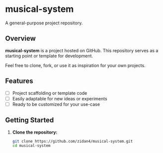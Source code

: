 # musical-system


A general-purpose project repository.

## Overview

**musical-system** is a project hosted on GitHub. This repository serves as a starting point or template for development.  

Feel free to clone, fork, or use it as inspiration for your own projects.

## Features

- [ ] Project scaffolding or template code
- [ ] Easily adaptable for new ideas or experiments
- [ ] Ready to be customized for your use-case

## Getting Started

1. **Clone the repository:**
   ```bash
   git clone https://github.com/zidan4/musical-system.git
   cd musical-system